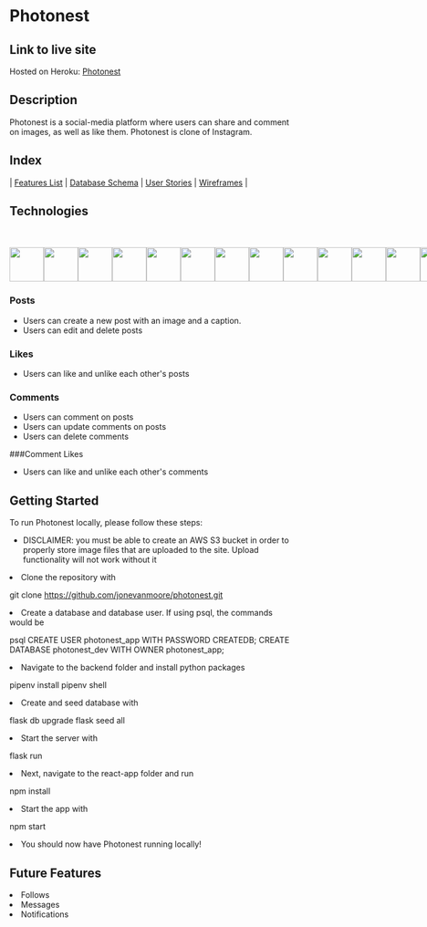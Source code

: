 # Photonest
 
## Link to live site

Hosted on Heroku: [Photonest](https://photonest.herokuapp.com/)

## Description

Photonest is a social-media platform where users can share and comment on images, as well as like them. Photonest is clone of Instagram.

## Index
| [Features List](https://github.com/jonevanmoore/photonest/wiki/Features-List) | [Database Schema](https://github.com/jonevanmoore/photonest/wiki/Database-Schema) | [User Stories](https://github.com/jonevanmoore/photonest/wiki/User-Stories) | [Wireframes](https://github.com/jonevanmoore/photonest/wiki/Wireframes) |


## Technologies

<br>
<br>
<div style="display:flex">
<img src="https://cdn.jsdelivr.net/gh/devicons/devicon/icons/python/python-original-wordmark.svg" style="width:60px;" />
<img src="https://cdn.jsdelivr.net/gh/devicons/devicon/icons/react/react-original-wordmark.svg" style="width:60px;" />
<img src="https://cdn.jsdelivr.net/gh/devicons/devicon/icons/redux/redux-original.svg" style="width:60px;" />
<img src="https://cdn.jsdelivr.net/gh/devicons/devicon/icons/flask/flask-original.svg" style="width:60px;" />
<img src="https://cdn.jsdelivr.net/gh/devicons/devicon/icons/postgresql/postgresql-original-wordmark.svg" style="width:60px;" />
<img src="https://cdn.jsdelivr.net/gh/devicons/devicon/icons/sqlalchemy/sqlalchemy-original.svg" style="width:60px;" />
<img src="https://cdn.jsdelivr.net/gh/devicons/devicon/icons/amazonwebservices/amazonwebservices-original-wordmark.svg" style="width:60px;" />
<img src="https://cdn.jsdelivr.net/gh/devicons/devicon/icons/html5/html5-plain-wordmark.svg" style="width:60px;" />
<img src="https://cdn.jsdelivr.net/gh/devicons/devicon/icons/css3/css3-plain-wordmark.svg" style="width:60px;" />
<img src="https://cdn.jsdelivr.net/gh/devicons/devicon/icons/git/git-original.svg" style="width:60px;" />
<img src="https://cdn.jsdelivr.net/gh/devicons/devicon/icons/vscode/vscode-original-wordmark.svg" style="width:60px;" />
<img src="https://cdn.jsdelivr.net/gh/devicons/devicon/icons/heroku/heroku-plain-wordmark.svg" style="width:60px;" />
<img src="https://cdn.jsdelivr.net/gh/devicons/devicon/icons/docker/docker-plain-wordmark.svg" style="width:60px;" />
 </div>

### Posts
* Users can create a new post with an image and a caption.
* Users can edit and delete posts

### Likes
* Users can like and unlike each other's posts

### Comments
* Users can comment on posts
* Users can update comments on posts
* Users can delete comments

###Comment Likes
* Users can like and unlike each other's comments


## Getting Started

To run Photonest locally, please follow these steps:

* DISCLAIMER: you must be able to create an AWS S3 bucket in order to properly store image files that are uploaded to the site. Upload functionality will not work without it

<li>Clone the repository with  </li> 

  git clone https://github.com/jonevanmoore/photonest.git

<li>Create a database and database user. If using psql, the commands would be</li>

  psql
  CREATE USER photonest_app WITH PASSWORD <password> CREATEDB;
  CREATE DATABASE photonest_dev WITH OWNER photonest_app;

<li>Navigate to the backend folder and install python packages </li>

  pipenv install
  pipenv shell

<li>Create and seed database with </li>

  flask db upgrade
  flask seed all

<li>Start the server with </li>

  flask run

<li>Next, navigate to the react-app folder and run </li>

  npm install

<li>Start the app with </li>

  npm start

<li>You should now have Photonest running locally!</li>

## Future Features

<li>Follows</li>
<li>Messages</li>
<li>Notifications</li>

